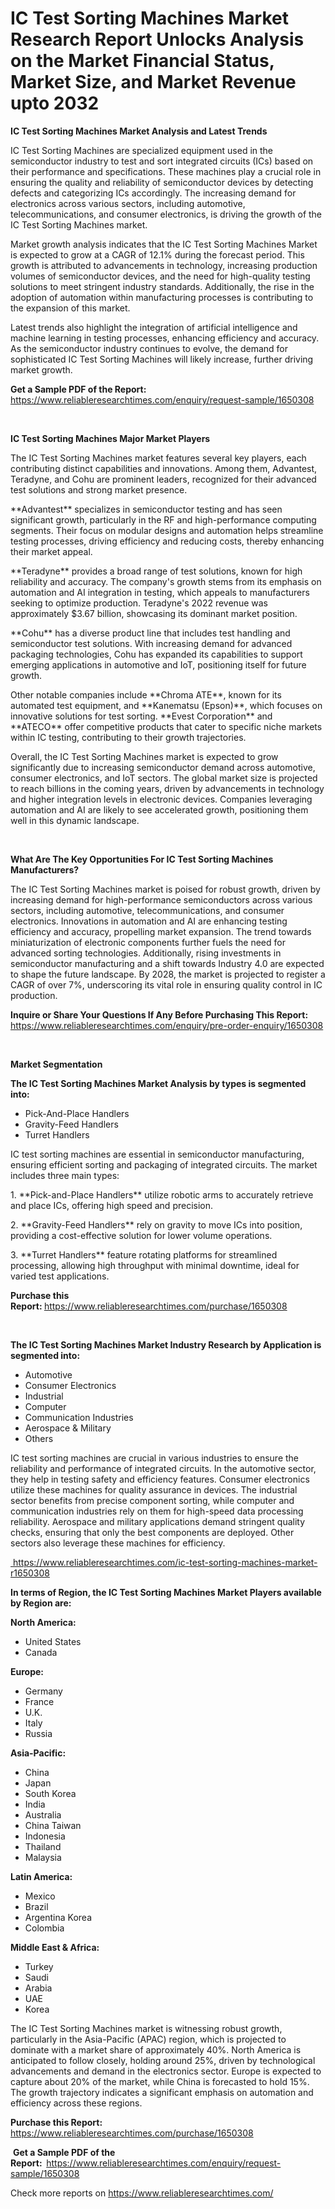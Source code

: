 <p><h1>IC Test Sorting Machines Market Research Report Unlocks Analysis on the Market Financial Status, Market Size, and Market Revenue upto 2032</h1></p><p><strong>IC Test Sorting Machines Market Analysis and Latest Trends</strong></p>
<p><p>IC Test Sorting Machines are specialized equipment used in the semiconductor industry to test and sort integrated circuits (ICs) based on their performance and specifications. These machines play a crucial role in ensuring the quality and reliability of semiconductor devices by detecting defects and categorizing ICs accordingly. The increasing demand for electronics across various sectors, including automotive, telecommunications, and consumer electronics, is driving the growth of the IC Test Sorting Machines market.</p><p>Market growth analysis indicates that the IC Test Sorting Machines Market is expected to grow at a CAGR of 12.1% during the forecast period. This growth is attributed to advancements in technology, increasing production volumes of semiconductor devices, and the need for high-quality testing solutions to meet stringent industry standards. Additionally, the rise in the adoption of automation within manufacturing processes is contributing to the expansion of this market. </p><p>Latest trends also highlight the integration of artificial intelligence and machine learning in testing processes, enhancing efficiency and accuracy. As the semiconductor industry continues to evolve, the demand for sophisticated IC Test Sorting Machines will likely increase, further driving market growth.</p></p>
<p><strong>Get a Sample PDF of the Report:&nbsp;</strong> <a href="https://www.reliableresearchtimes.com/enquiry/request-sample/1650308?utm_campaign=2792&utm_medium=2&utm_source=Github&utm_content=ia&utm_term=23032025&utm_id=ic-test-sorting-machines">https://www.reliableresearchtimes.com/enquiry/request-sample/1650308</a></p>
<p>&nbsp;</p>
<p><strong>IC Test Sorting Machines Major Market Players</strong></p>
<p><p>The IC Test Sorting Machines market features several key players, each contributing distinct capabilities and innovations. Among them, Advantest, Teradyne, and Cohu are prominent leaders, recognized for their advanced test solutions and strong market presence.</p><p>**Advantest** specializes in semiconductor testing and has seen significant growth, particularly in the RF and high-performance computing segments. Their focus on modular designs and automation helps streamline testing processes, driving efficiency and reducing costs, thereby enhancing their market appeal.</p><p>**Teradyne** provides a broad range of test solutions, known for high reliability and accuracy. The company's growth stems from its emphasis on automation and AI integration in testing, which appeals to manufacturers seeking to optimize production. Teradyne's 2022 revenue was approximately $3.67 billion, showcasing its dominant market position.</p><p>**Cohu** has a diverse product line that includes test handling and semiconductor test solutions. With increasing demand for advanced packaging technologies, Cohu has expanded its capabilities to support emerging applications in automotive and IoT, positioning itself for future growth.</p><p>Other notable companies include **Chroma ATE**, known for its automated test equipment, and **Kanematsu (Epson)**, which focuses on innovative solutions for test sorting. **Evest Corporation** and **ATECO** offer competitive products that cater to specific niche markets within IC testing, contributing to their growth trajectories.</p><p>Overall, the IC Test Sorting Machines market is expected to grow significantly due to increasing semiconductor demand across automotive, consumer electronics, and IoT sectors. The global market size is projected to reach billions in the coming years, driven by advancements in technology and higher integration levels in electronic devices. Companies leveraging automation and AI are likely to see accelerated growth, positioning them well in this dynamic landscape.</p></p>
<p>&nbsp;</p>
<p><strong>What Are The Key Opportunities For IC Test Sorting Machines Manufacturers?</strong></p>
<p><p>The IC Test Sorting Machines market is poised for robust growth, driven by increasing demand for high-performance semiconductors across various sectors, including automotive, telecommunications, and consumer electronics. Innovations in automation and AI are enhancing testing efficiency and accuracy, propelling market expansion. The trend towards miniaturization of electronic components further fuels the need for advanced sorting technologies. Additionally, rising investments in semiconductor manufacturing and a shift towards Industry 4.0 are expected to shape the future landscape. By 2028, the market is projected to register a CAGR of over 7%, underscoring its vital role in ensuring quality control in IC production.</p></p>
<p><strong>Inquire or Share Your Questions If Any Before Purchasing This Report:</strong> <a href="https://www.reliableresearchtimes.com/enquiry/pre-order-enquiry/1650308?utm_campaign=2792&utm_medium=2&utm_source=Github&utm_content=ia&utm_term=23032025&utm_id=ic-test-sorting-machines">https://www.reliableresearchtimes.com/enquiry/pre-order-enquiry/1650308</a></p>
<p>&nbsp;</p>
<p><strong>Market Segmentation</strong></p>
<p><strong>The IC Test Sorting Machines Market Analysis by types is segmented into:</strong></p>
<p><ul><li>Pick-And-Place Handlers</li><li>Gravity-Feed Handlers</li><li>Turret Handlers</li></ul></p>
<p><p>IC test sorting machines are essential in semiconductor manufacturing, ensuring efficient sorting and packaging of integrated circuits. The market includes three main types: </p><p>1. **Pick-and-Place Handlers** utilize robotic arms to accurately retrieve and place ICs, offering high speed and precision.</p><p>2. **Gravity-Feed Handlers** rely on gravity to move ICs into position, providing a cost-effective solution for lower volume operations.</p><p>3. **Turret Handlers** feature rotating platforms for streamlined processing, allowing high throughput with minimal downtime, ideal for varied test applications.</p></p>
<p><strong>Purchase this Report:&nbsp;</strong><a href="https://www.reliableresearchtimes.com/purchase/1650308?utm_campaign=2792&utm_medium=2&utm_source=Github&utm_content=ia&utm_term=23032025&utm_id=ic-test-sorting-machines">https://www.reliableresearchtimes.com/purchase/1650308</a></p>
<p>&nbsp;</p>
<p><strong>The IC Test Sorting Machines Market Industry Research by Application is segmented into:</strong></p>
<p><ul><li>Automotive</li><li>Consumer Electronics</li><li>Industrial</li><li>Computer</li><li>Communication Industries</li><li>Aerospace & Military</li><li>Others</li></ul></p>
<p><p>IC test sorting machines are crucial in various industries to ensure the reliability and performance of integrated circuits. In the automotive sector, they help in testing safety and efficiency features. Consumer electronics utilize these machines for quality assurance in devices. The industrial sector benefits from precise component sorting, while computer and communication industries rely on them for high-speed data processing reliability. Aerospace and military applications demand stringent quality checks, ensuring that only the best components are deployed. Other sectors also leverage these machines for efficiency.</p></p>
<p><a href="https://www.reliableresearchtimes.com/ic-test-sorting-machines-market-r1650308?utm_campaign=2792&utm_medium=2&utm_source=Github&utm_content=ia&utm_term=23032025&utm_id=ic-test-sorting-machines">&nbsp;https://www.reliableresearchtimes.com/ic-test-sorting-machines-market-r1650308</a></p>
<p><strong>In terms of Region, the IC Test Sorting Machines Market Players available by Region are:</strong></p>
<p>
    <p> <strong> North America: </strong>
        <ul>
            <li>United States</li>
            <li>Canada</li>
        </ul>
        </p> 
    <p> <strong> Europe: </strong>
        <ul>
            <li>Germany</li>
            <li>France</li>
            <li>U.K.</li>
            <li>Italy</li>
            <li>Russia</li>
        </ul>
        </p> 
    <p> <strong> Asia-Pacific: </strong>
        <ul>
            <li>China</li>
            <li>Japan</li>
            <li>South Korea</li>
            <li>India</li>
            <li>Australia</li>
            <li>China Taiwan</li>
            <li>Indonesia</li>
            <li>Thailand</li>
            <li>Malaysia</li>
        </ul>
        </p> 
    <p> <strong> Latin America: </strong>
        <ul>
            <li>Mexico</li>
            <li>Brazil</li>
            <li>Argentina Korea</li>
            <li>Colombia</li>
        </ul>
        </p> 
    <p> <strong> Middle East & Africa: </strong>
        <ul>
            <li>Turkey</li>
            <li>Saudi</li>
            <li>Arabia</li>
            <li>UAE</li>
            <li>Korea</li>
        </ul>
    </p>
    </p>
<p><p>The IC Test Sorting Machines market is witnessing robust growth, particularly in the Asia-Pacific (APAC) region, which is projected to dominate with a market share of approximately 40%. North America is anticipated to follow closely, holding around 25%, driven by technological advancements and demand in the electronics sector. Europe is expected to capture about 20% of the market, while China is forecasted to hold 15%. The growth trajectory indicates a significant emphasis on automation and efficiency across these regions.</p></p>
<p><strong>Purchase this Report: </strong><a href="https://www.reliableresearchtimes.com/purchase/1650308?utm_campaign=2792&utm_medium=2&utm_source=Github&utm_content=ia&utm_term=23032025&utm_id=ic-test-sorting-machines">https://www.reliableresearchtimes.com/purchase/1650308</a></p>
<p>&nbsp;<strong>Get a Sample PDF of the Report:&nbsp;&nbsp;</strong><a href="https://www.reliableresearchtimes.com/enquiry/request-sample/1650308?utm_campaign=2792&utm_medium=2&utm_source=Github&utm_content=ia&utm_term=23032025&utm_id=ic-test-sorting-machines">https://www.reliableresearchtimes.com/enquiry/request-sample/1650308</a></p>
<p><strong></strong></p>
<p>Check more reports on <a href="https://www.reliableresearchtimes.com/?utm_campaign=2792&utm_medium=2&utm_source=Github&utm_content=ia&utm_term=23032025&utm_id=ic-test-sorting-machines">https://www.reliableresearchtimes.com/</a></p>